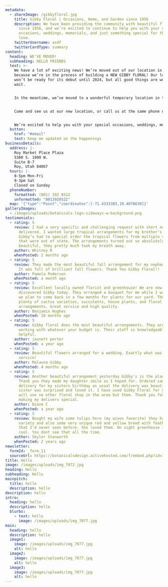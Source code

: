```yaml
---
metadata:
  - shareImage: /gibbyfloral.jpg
    title: Gibby Floral | Occasions, Home, and Garden since 1956
    description: We have been providing the community with beautiful floral designs
      since 1956, and we’re excited to continue to help you with your special
      occasions, weddings, memorials, and just something special for the one you
      love.
    twitterUsername: asdf
    twitterCardType: summary
content:
  heading: WE'VE MOVED!
  subheading: HELLO FRIENDS
  text: >-
    We have a lot of exciting news! We’re moved out of our location in Riverdale
    because we’re in the process of building a NEW GIBBY FLORAL! Our location
    won’t be ready for its debut until 2024, but all good things are worth the
    wait.


    In the meantime, we’ve moved to a wonderful temporary location in the heart of Roy.


    Come and see us at our new location, or call us at the same phone number we’ve always had.


    We’re excited to help you with your special occasions, weddings, memorials, and just something special for the one you love.
  button:
    href: "#email"
    text: Keep me updated on the happenings
businessDetails:
  address: |-
    Roy Market Place Plaza
    5360 S. 1900 W.
    Suite B-7
    Roy, Utah 84067
  hours: |-
    8-5pm Mon-Fri
    9-3pm Sat
    Closed on Sunday
  phoneNumber:
    formatted: (801) 392 8522
    unformatted: "8013928522"
  map: '{"type":"Point","coordinates":[-71.4333303,19.4078639]}'
galleryImages:
  - /images/uploads/botanicals-logo-sideways-w-background.png
testimonials:
  - rating: 5
    review: I had a very specific and challenging request with short notice and they
      delivered. I wanted large tropical arrangements for my brother’s service.
      Gibby’s had to special order the tropical flowers from multiple suppliers
      that were out of state. The arrangements turned out so absolutely
      beautiful, they pretty much took my breath away.
    author: Whitney R
    whenPosted: 2 months ago
  - rating: 5
    review: They made the most beautiful fall arrangement for my nephew's funeral.
      It was full of brilliant fall flowers. Thank You Gibby Floral!!
    author: Pamela Pedersen
    whenPosted: a month ago
  - rating: 5
    review: Excellent locally owned florist and greenhouse! We are new to Ogden and
      discovered Gibby today. They arranged a bouquet for me while I waited and
      we plan to come back in a few months for plants for our yard. They have
      plenty of cactus varieties, succulents, house plants, and floral
      arrangements. Great service and high quality.
    author: Benjamin Hughes
    whenPosted: 10 months ago
  - rating: 5
    review: Gibby floral does the most beautiful arrangements. They are wonderful at
      working with whatever your budget is. Their staff is knowledgeable and
      helpful.
    author: jaunett porter
    whenPosted: a year ago
  - rating: 5
    review: Beautiful flowers arranged for a wedding. Exactly what was wanted. Great
      service!
    author: Malauna Gibby
    whenPosted: 4 months ago
  - rating: 5
    review: Another beautiful arrangement yesterday Gibby's is the place to go.
      Thank you they made my daughter smile as I hoped for. Ordered same day
      delivery for my sisters birthday as usual the delivery was beautiful my
      sister was surprised and loved it. I have used Gibby Floral for years I
      will use no other floral shop in the area but them. Thank you for always
      making my delivers special.
    author: Diane C
    whenPosted: a year ago
  - rating: 5
    review: Bought my wife some tulips here (my wives favorite) they had a good
      variety and also some very unique red and yellow breed with feathery edges
      that I'd never seen before. She loved them. On sight greenhouse is pretty
      cool. You dont see that all the time.
    author: Skyler Stanworth
    whenPosted: 2 years ago
newsletter:
  formId: _form_11
  sourceUrl: https://botanicalsdesign.activehosted.com/f/embed.php?id=11
title: Hello
image: /images/uploads/img_7072.jpg
heading: Hello
subheading: Hello
mainpitch:
  title: hello
  description: hello
description: hello
intro:
  heading: hello
  description: hello
  blurbs:
    - text: hello
      image: /images/uploads/img_7077.jpg
main:
  heading: hello
  description: hello
  image1:
    image: /images/uploads/img_7077.jpg
    alt: hello
  image2:
    image: /images/uploads/img_7077.jpg
    alt: hello
  image3:
    image: /images/uploads/img_7077.jpg
    alt: hello
---
```

